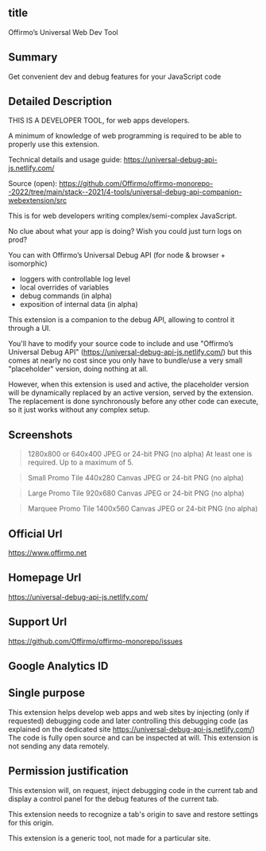 
## title
Offirmo’s Universal Web Dev Tool

## Summary
Get convenient dev and debug features for your JavaScript code

## Detailed Description
THIS IS A DEVELOPER TOOL, for web apps developers.

A minimum of knowledge of web programming is required to be able to properly use this extension.

Technical details and usage guide: https://universal-debug-api-js.netlify.com/

Source (open): https://github.com/Offirmo/offirmo-monorepo--2022/tree/main/stack--2021/4-tools/universal-debug-api-companion-webextension/src

This is for web developers writing complex/semi-complex JavaScript.

No clue about what your app is doing?
Wish you could just turn logs on prod?

You can with Offirmo’s Universal Debug API (for node & browser + isomorphic)
- loggers with controllable log level
- local overrides of variables
- debug commands (in alpha)
- exposition of internal data (in alpha)

This extension is a companion to the debug API, allowing to control it through a UI.

You'll have to modify your source code to include and use "Offirmo’s Universal Debug API" (https://universal-debug-api-js.netlify.com/) but this comes at nearly no cost since you only have to bundle/use a very small "placeholder" version, doing nothing at all.

However, when this extension is used and active,
the placeholder version will be dynamically replaced by an active version,
served by the extension.
The replacement is done synchronously before any other code can execute,
so it just works without any complex setup.


## Screenshots
> 1280x800 or 640x400
> JPEG or 24-bit PNG (no alpha)
> At least one is required. Up to a maximum of 5.

> Small Promo Tile
> 440x280 Canvas
> JPEG or 24-bit PNG (no alpha)

> Large Promo Tile
> 920x680 Canvas
> JPEG or 24-bit PNG (no alpha)

> Marquee Promo Tile
> 1400x560 Canvas
> JPEG or 24-bit PNG (no alpha)

## Official Url
https://www.offirmo.net

## Homepage Url
https://universal-debug-api-js.netlify.com/

## Support Url
https://github.com/Offirmo/offirmo-monorepo/issues

## Google Analytics ID

## Single purpose

This extension helps develop web apps and web sites by injecting (only if requested) debugging code and later controlling this debugging code (as explained on the dedicated site https://universal-debug-api-js.netlify.com/)
The code is fully open source and can be inspected at will.
This extension is not sending any data remotely.

## Permission justification

This extension will, on request, inject debugging code in the current tab and display a control panel for the debug features of the current tab.

This extension needs to recognize a tab's origin to save and restore settings for this origin.

This extension is a generic tool, not made for a particular site.
